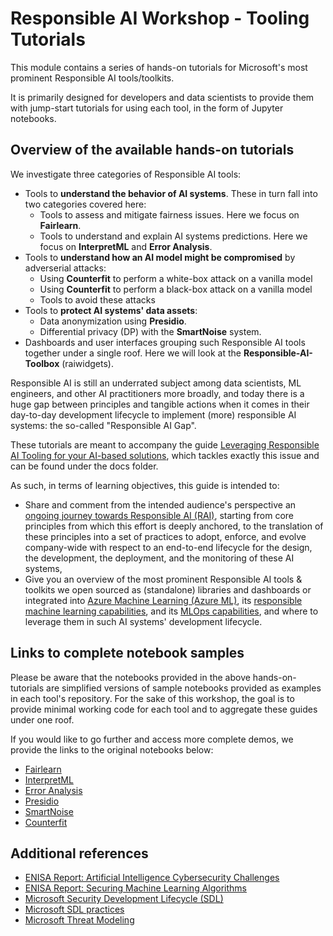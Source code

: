 # Responsible AI Workshop - Tooling Tutorials

This module contains a series of hands-on tutorials for Microsoft's most prominent Responsible AI tools/toolkits.

It is primarily designed for developers and data scientists to provide them with jump-start tutorials for using each tool, in the form of Jupyter notebooks. 

## Overview of the available hands-on tutorials

We investigate three categories of Responsible AI tools:

* Tools to **understand the behavior of AI systems**. These in turn fall into two categories covered here:
    - Tools to assess and mitigate fairness issues. Here we focus on **Fairlearn**.
    - Tools to understand and explain AI systems predictions. Here we focus on **InterpretML** and **Error Analysis**.
* Tools to **understand how an AI model might be compromised** by adverserial attacks:
    - Using **Counterfit** to perform a white-box attack on a vanilla model
    - Using **Counterfit** to perform a black-box attack on a vanilla model
    - Tools to avoid these attacks
* Tools to **protect AI systems' data assets**: 
    - Data anonymization using **Presidio**.
    - Differential privacy (DP) with the **SmartNoise** system.
* Dashboards and user interfaces grouping such Responsible AI tools together under a single roof. Here we will look at the **Responsible-AI-Toolbox** (raiwidgets).

Responsible AI is still an underrated subject among data scientists, ML engineers, and other AI practitioners more broadly, and today there is a huge gap between principles and tangible actions when it comes in their day-to-day development lifecycle to implement (more) responsible AI systems: the so-called "Responsible AI Gap".

These tutorials are meant to accompany the guide [Leveraging Responsible AI Tooling for your AI-based solutions](https://github.com/microsoft/responsible-ai-workshop/blob/main/tooling-tutorials/docs/guide_leveraging_responsible_ai_tooling.docx), which tackles exactly this issue and can be found under the docs folder.

As such, in terms of learning objectives, this guide is intended to:
* Share and comment from the intended audience's perspective an [ongoing journey towards Responsible AI (RAI)](https://aka.ms/RAIresources), starting from core principles from which this effort is deeply anchored, to the translation of these principles into a set of practices to adopt, enforce, and evolve company-wide with respect to an end-to-end lifecycle for the design, the development, the deployment, and the monitoring of these AI systems, 
* Give you an overview of the most prominent Responsible AI tools & toolkits we open sourced as (standalone) libraries and dashboards or integrated into [Azure Machine Learning (Azure ML)](https://azure.microsoft.com/en-us/services/machine-learning/), its [responsible machine learning capabilities](https://azure.microsoft.com/en-us/services/machine-learning/responsibleml/), and its [MLOps capabilities](https://azure.microsoft.com/en-us/services/machine-learning/), and where to leverage them in such AI systems' development lifecycle. 


## Links to complete notebook samples 

Please be aware that the notebooks provided in the above hands-on-tutorials are simplified versions of sample notebooks provided as examples in each tool's repository. For the sake of this workshop, the goal is to provide minimal working code for each tool and to aggregate these guides under one roof.
 
If you would like to go further and access more complete demos, we provide the links to the original notebooks below:

- [Fairlearn](https://github.com/fairlearn/fairlearn/blob/main/notebooks/Binary%20Classification%20with%20the%20UCI%20Credit-card%20Default%20Dataset.ipynb)
- [InterpretML](https://github.com/interpretml/interpret-community/blob/master/notebooks/explain-binary-classification-local.ipynb)
- [Error Analysis](https://github.com/microsoft/responsible-ai-widgets/blob/main/notebooks/erroranalysis-dashboard-multiclass.ipynb)
- [Presidio](https://github.com/microsoft/presidio/blob/main/docs/samples/python/presidio_notebook.ipynb)
- [SmartNoise](https://github.com/opendp/smartnoise-samples/blob/master/whitepaper-demos/2-reidentification-attack.ipynb) 
- [Counterfit](https://github.com/Azure/counterfit)

## Additional references
- [ENISA Report: Artificial Intelligence Cybersecurity Challenges](https://www.enisa.europa.eu/publications/artificial-intelligence-cybersecurity-challenges)
- [ENISA Report: Securing Machine Learning Algorithms](https://www.enisa.europa.eu/publications/securing-machine-learning-algorithms)
- [Microsoft Security Development Lifecycle (SDL)](https://www.microsoft.com/en-us/securityengineering/sdl)
- [Microsoft SDL practices](https://www.microsoft.com/en-us/securityengineering/sdl/practices)
- [Microsoft Threat Modeling](https://www.microsoft.com/en-us/securityengineering/sdl/threatmodeling)